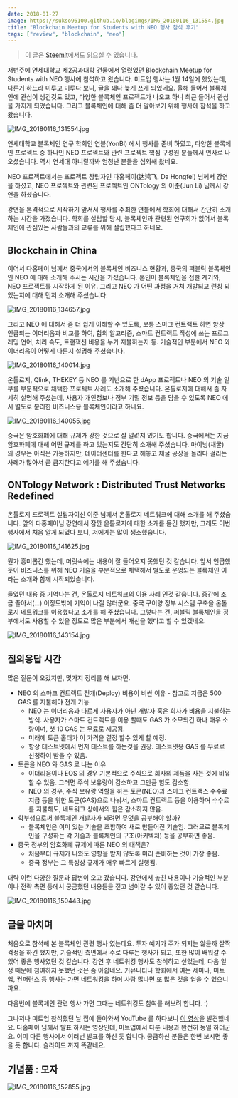 ```yaml
---
date: 2018-01-27
image: https://sukso96100.github.io/blogimgs/IMG_20180116_131554.jpg
title: "Blockchain Meetup for Students with NEO 행사 참석 후기"
tags: ["review", "blockchain", "neo"]
---
```


> 이 글은 [Steemit](https://steemit.com/kr/@youngbin/blockchain-meetup-for-students-with-neo)에서도 읽으실 수 있습니다.

저번주에 연세대학교 제2공과대학 건물에서 열렸었던 Blockchain Meetup for Students with NEO 행사에 참석하고 왔습니다. 미트업 행사는 1월 14일에 했었는데, 다른거 하느라 미루고 미루다 보니, 글을 꽤나 늦게 쓰게 되었네요. 올해 들어서 블록체인에 관심이 생긴것도 있고, 다양한 블록체인 프로젝트가 나오고 하니 최근 들어서 관심을 가지게 되었습니다. 그리고 블록체인에 대해 좀 더 알아보기 위해 행사에 참석을 하고 왔습니다.

![IMG_20180116_131554.jpg](https://sukso96100.github.io/blogimgs/IMG_20180116_131554.jpg)

연세대학교 블록체인 연구 학회인 연블(YonBl) 에서 행사를 준비 하였고, 다양한 블록체인 프로젝트 중 하나인 NEO 프로젝트와 관련 프로젝트 핵심 구성원 분들께서 연사로 나오셨습니다. 역시 연세대 아니랄까봐 엄청난 분들을 섭외해 왔네요.

NEO 프로젝트에서는 프로젝트 창립자인 다홍페이(达鸿飞, Da Hongfei) 님께서 강연을 하셨고, NEO 프로젝트와 관련된 프로젝트인 ONTology 의 이준(Jun Li) 님께서 강연을 하셨습니다.

강연을 본격적으로 시작하기 앞서서 행사를 주최한 연블에서 학회에 대해서 간단히 소개하는 시간을 가졌습니다. 학회를 설립할 당시, 블록체인과 관련된 연구회가 없어서 블록체인에 관심있는 사람들과의 교류를 위해 설립했다고 하네요.

## Blockchain in China

이어서 다홍페이 님께서 중국에서의 블록체인 비즈니스 현황과, 중국의 퍼블릭 블록체인인 NEO 에 대해 소개해 주시는 시간을 가졌습니다. 본인이 블록체인을 접한 계기와, NEO 프로젝트를 시작하게 된 이유. 그리고 NEO 가 어떤 과정을 거쳐 개발되고 런칭 되었는지에 대해 먼저 소개해 주셨습니다.

![IMG_20180116_134657.jpg](https://sukso96100.github.io/blogimgs/IMG_20180116_134657.jpg)

그리고 NEO 에 대해서 좀 더 쉽게 이해할 수 있도록, 보통 스마크 컨트랙트 하면 항상 언급되는 이더리움과 비교를 하여, 합의 알고리즘, 스마트 컨트랙트 작성에 쓰는 프로그래밍 언어, 처리 속도, 트랜잭션 비용을 누가 지불하는지 등. 기술적인 부분에서 NEO 와 이더리움이 어떻게 다른지 설명해 주셨습니다.

![IMG_20180116_140014.jpg](https://sukso96100.github.io/blogimgs/IMG_20180116_140014.jpg)

온톨로지, Qlink, THEKEY 등 NEO 를 기반으로 한 dApp 프로젝트나 NEO 의 기술 일부를 부분적으로 채택한 프로젝트 사례도 소개해 주셨습니다. 온톨로지에 대해서 좀 자세히 설명해 주셨는데, 사용자 개인정보나 정부 기밀 정보 등을 담을 수 있도록 NEO 에서 별도로 분리한 비즈니스용 블록체인이라고 하네요.

![IMG_20180116_140055.jpg](https://sukso96100.github.io/blogimgs/IMG_20180116_140055.jpg)

중국은 암호화폐에 대해 규제가 강한 것으로 잘 알려져 있기도 합니다. 중국에서는 지금 암호화폐에 대해 어떤 규제를 하고 있는지도 간단히 소개해 주셨습니다. 마이닝(채굴) 의 경우는 아직은 가능하지만, 데이터센터를 한다고 해놓고 채굴 공장을 돌리다 걸리는 사례가 많아서 곧 금지한다고 예기를 해 주셨습니다.

## ONTology Network : Distributed Trust Networks Redefined

온톨로지 프로젝트 설립자이신 이준 님께서 온톨로지 네트워크에 대해 소개를 해 주셨습니다. 앞의 다홍페이님 강연에서 잠깐 온톨로지에 대한 소개를 듣긴 했지만, 그래도 이번 행사에서 처음 알게 되었다 보니, 저에게는 많이 생소했습니다.

![IMG_20180116_141625.jpg](https://sukso96100.github.io/blogimgs/IMG_20180116_141625.jpg)

뭔가 흥미롭긴 했는데, 머릿속에는 내용이 잘 들어오지 못했던 것 같습니다. 앞서 언급했듯이 비즈니스를 위해 NEO 기술을 부분적으로 채택해서 별도로 운영되는 블록체인 이라는 소개와 함께 시작되었습니다.

들었던 내용 중 기억나는 건, 온톨로지 네트워크의 이용 사례 인것 같습니다. 중간에 조금 졸아서(...) 이정도밖에 기억이 나질 않더군요. 중국 구이양 정부 시스템 구축을 온톨로지 네트워크를 이용했다고 소개를 해 주셨습니다. 그렇다는 건, 퍼블릭 블록체인을 정부에서도 사용할 수 있을 정도로 많은 부분에서 개선을 했다고 할 수 있겠네요.

![IMG_20180116_143154.jpg](https://sukso96100.github.io/blogimgs/IMG_20180116_143154.jpg)

## 질의응답 시간

많은 질문이 오갔지만, 몇가지 정리를 해 보자면.

- NEO 의 스마크 컨트랙트 전개(Deploy) 비용이 비싼 이유 - 참고로 지금은 500 GAS 를 지불해야 전개 가능
  - NEO 는 이더리움과 다르게 사용자가 아닌 개발자 혹은 회사가 비용을 지불하는 방식. 사용자가 스마트 컨트랙트를 이용 할때도 GAS 가 소모되긴 하나 매우 소량이며, 첫 10 GAS 는 무료로 제공됨.
  - 미래에 토큰 홀더가 이 가격을 결정 할수 있게 할 예정.
  - 항상 테스트넷에서 먼저 테스트를 하는것을 권장. 테스트넷용 GAS 를 무료로 신청하여 받을 수 있음.
- 토큰을 NEO 와 GAS 로 나눈 이유
  - 이더리움이나 EOS 의 경우 기본적으로 주식으로 회사의 제품을 사는 것에 비유할 수 있음. 그러면 주식 보유량이 감소하고 그만큼 힘도 감소함.
  - NEO 의 경우, 주식 보유량 역할을 하는 토큰(NEO)과 스마크 컨트랙스 수수료 지금 등을 위한 토큰(GAS)으로 나눠서, 스마트 컨트랙트 등을 이용하며 수수료를 지불해도, 네트워크 상에서의 힘은 감소하지 않음.
- 학부생으로써 블록체인 개발자가 되려면 무엇을 공부해야 할까?
  - 블록체인은 이미 있는 기술을 조함하여 새로 만들어진 기술임. 그러므로 블록체인을 구성하는 각 기술과 블록체인의 구조(아키텍처) 등을 공부하면 좋음.
- 중국 정부의 암호화폐 규제에 따른 NEO 의 대책은?
  - 처음부터 규제가 나와도 영향을 받지 않도록 미리 준비하는 것이 가장 좋음.
  - 중국 정부는 그 특성상 규제가 매우 빠르게 실행됨.

대략 이런 다양한 질문과 답변이 오고 갔습니다. 강연에서 놓친 내용이나 기술적인 부분이나 전략 측면 등에서 궁금했던 내용들을 짚고 넘어갈 수 있어 좋았던 것 같습니다.

![IMG_20180116_150443.jpg](https://sukso96100.github.io/blogimgs/IMG_20180116_150443.jpg)

## 글을 마치며

처음으로 참석해 본 블록체인 관련 행사 였는데요. 투자 예기가 주가 되지는 않을까 살짝 걱정을 하긴 했지만, 기술적인 측면에서 주로 다루는 행사가 되고, 또한 많이 배워갈 수 있어 좋은 행사였던 것 같습니다. 강연 후 네트워킹 행사도 참석하고 싶었는데, 다음 일정 때문에 첨여하지 못했던 것은 좀 아쉽네요. 커뮤니티나 학회에서 여는 세미나, 미트업, 컨퍼런스 등 행사는 가면 네트워킹을 하며 사람 많나면 또 많은 것을 얻을 수 있으니까요.

다음번에 블록체인 관련 행사 가면 그때는 네트워킹도 참여를 해보려 합니다. :)

그나저나 미트업 참석했던 날 집에 돌아와서 YouTube 를 하다보니 [이 영상](https://www.youtube.com/watch?v=X1upcKsq71E)을 발견했네요. 다홈페이 님께서 발표 하시는 영상인데, 미트업에서 다룬 내용과 완전히 동일 하더군요. 이미 다른 행사에서 여러번 발표를 하신 듯 합니다. 궁금하신 분들은 한번 보시면 좋을 듯 합니다. 슬라이드 까지 똑같네요.


## 기념품 : 모자

![IMG_20180116_152855.jpg](https://sukso96100.github.io/blogimgs/IMG_20180116_152855.jpg)

